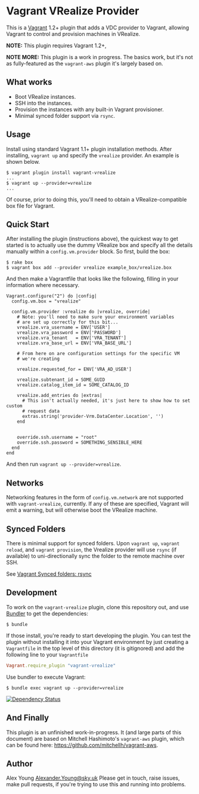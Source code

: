 # Vagrant VRealize Provider

This is a [Vagrant](http://www.vagrantup.com) 1.2+ plugin that adds a VDC
provider to Vagrant, allowing Vagrant to control and provision machines in
VRealize.

**NOTE:** This plugin requires Vagrant 1.2+,

**NOTE MORE:** This plugin is a work in progress.  The basics work, but it's
not as fully-featured as the `vagrant-aws` plugin it's largely based on.

## What works

* Boot VRealize instances.
* SSH into the instances.
* Provision the instances with any built-in Vagrant provisioner.
* Minimal synced folder support via `rsync`.

## Usage

Install using standard Vagrant 1.1+ plugin installation methods. After
installing, `vagrant up` and specify the `vrealize` provider. An
example is shown below.

```
$ vagrant plugin install vagrant-vrealize
...
$ vagrant up --provider=vrealize
...
```

Of course, prior to doing this, you'll need to obtain a
VRealize-compatible box file for Vagrant.

## Quick Start

After installing the plugin (instructions above), the quickest way to get
started is to actually use the dummy VRealize box and specify all the details
manually within a `config.vm.provider` block. So first, build the box:

```
$ rake box
$ vagrant box add --provider vrealize example_box/vrealize.box
```

And then make a Vagrantfile that looks like the following, filling in
your information where necessary.

```
Vagrant.configure("2") do |config|
  config.vm.box = "vrealize"

  config.vm.provider :vrealize do |vrealize, override|
    # Note: you'll need to make sure your environment variables
    # are set up correctly for this bit...
    vrealize.vra_username = ENV['USER']
    vrealize.vra_password = ENV['PASSWORD']
    vrealize.vra_tenant   = ENV['VRA_TENANT']
    vrealize.vra_base_url = ENV['VRA_BASE_URL']

    # From here on are configuration settings for the specific VM
    # we're creating

    vrealize.requested_for = ENV['VRA_AD_USER']

    vrealize.subtenant_id = SOME_GUID
    vrealize.catalog_item_id = SOME_CATALOG_ID

    vrealize.add_entries do |extras|
      # This isn't actually needed, it's just here to show how to set custom
      # request data
      extras.string('provider-Vrm.DataCenter.Location', '')
    end


    override.ssh.username = "root"
    override.ssh.password = SOMETHING_SENSIBLE_HERE
  end
end
```

And then run `vagrant up --provider=vrealize`.

## Networks

Networking features in the form of `config.vm.network` are not
supported with `vagrant-vrealize`, currently. If any of these are
specified, Vagrant will emit a warning, but will otherwise boot
the VRealize machine.

## Synced Folders

There is minimal support for synced folders. Upon `vagrant up`,
`vagrant reload`, and `vagrant provision`, the Vrealize provider will
use `rsync` (if available) to uni-directionally sync the folder to the
remote machine over SSH.

See [Vagrant Synced folders: rsync](https://docs.vagrantup.com/v2/synced-folders/rsync.html)


## Development

To work on the `vagrant-vrealize` plugin, clone this repository out, and use
[Bundler](http://gembundler.com) to get the dependencies:

```
$ bundle
```

If those install, you're ready to start developing the plugin. You can test
the plugin without installing it into your Vagrant environment by just
creating a `Vagrantfile` in the top level of this directory (it is gitignored)
and add the following line to your `Vagrantfile`

```ruby
Vagrant.require_plugin "vagrant-vrealize"
```
Use bundler to execute Vagrant:
```
$ bundle exec vagrant up --provider=vrealize
```

[![Dependency Status](https://dependencyci.com/github/sky-uk/vagrant-vrealize/badge)](https://dependencyci.com/github/sky-uk/vagrant-vrealize)

## And Finally

This plugin is an unfinished work-in-progress. It (and large parts of
this document) are based on Mitchell Hashimoto's `vagrant-aws` plugin,
which can be found here: https://github.com/mitchellh/vagrant-aws.

## Author

Alex Young <Alexander.Young@sky.uk>
Please get in touch, raise issues, make pull requests, if you're trying to use this and running into problems.
